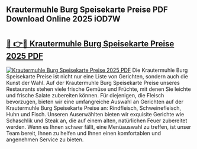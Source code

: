 ## Krautermuhle Burg Speisekarte Preise PDF Download Online 2025 iOD7W

# <h2><a href="http://gce296.nevu.top/?p=Krautermuhle+Burg+Speisekarte+Preise">🔗 👉🔴 Krautermuhle Burg Speisekarte Preise 2025 PDF</a></h2>

[![Krautermuhle Burg Speisekarte Preise 2025 PDF](https://i.imgur.com/dBaPXMq.png)](http://gce296.nevu.top/?p=Krautermuhle+Burg+Speisekarte+Preise)
Die Krautermuhle Burg Speisekarte Preise ist nicht nur eine Liste von Gerichten, sondern auch die Kunst der Wahl. Auf der Krautermuhle Burg Speisekarte Preise unseres Restaurants stehen viele frische Gemüse und Früchte, mit denen Sie leichte und frische Salate zubereiten können. Für diejenigen, die Fleisch bevorzugen, bieten wir eine umfangreiche Auswahl an Gerichten auf der Krautermuhle Burg Speisekarte Preise an: Rindfleisch, Schweinefleisch, Huhn und Fisch. Unseren Auserwählten bieten wir exquisite Gerichte wie Schaschlik und Steak an, die auf einem alten, natürlichen Feuer zubereitet werden. Wenn es Ihnen schwer fällt, eine Menüauswahl zu treffen, ist unser Team bereit, Ihnen zu helfen und Ihnen einen komfortablen und angenehmen Service zu bieten.
